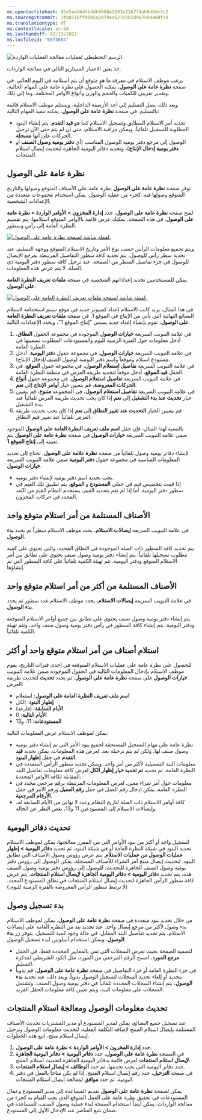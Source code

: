 ```yaml
---
ms.openlocfilehash: 95e5add4dfb2db9988a5693e116774a69d8dc5c2
ms.sourcegitcommit: 3f08118ff49b5a2079aa627c8b1d967564a68fc9
ms.translationtype: HT
ms.contentlocale: ar-SA
ms.lasthandoff: 02/13/2021
ms.locfileid: "6073694"
---
```

![الرسم التخطيطي لعمليات معالجة العمليات الواردة.](../media/inbound-operations.png)

خذ بعين الاعتبار السيناريو التالي في معالجة الواردات.

يرغب موظف الاستلام في معرفة ما هو متوقع أن يتم استلامه في اليوم الحالي. في صفحة **نظرة عامة على الوصول**، يمكنه الحصول على نظرة عامة على المهام الحالية، وتقدير تقريبي للكميات والحجم والوزن وأنواع الأوامر المختلفة، وما إلى ذلك. 

وبعد ذلك، يصل التسليم إلى أحد الأرصفة الداخلية، ويستلم موظف الاستلام قائمة بالتسليم. في صفحة **نظرة عامة على الوصول**، يمكنه تنفيذ المهام التالية:

- تحديد أمر الاستلام المطابق وتسجيل الاستلام كما هو **قيد التقدم**. يتم إنشاء البنود المطلوبة للتسجيل تلقائياً، ويمكن مراقبة الاستلام، حتى إن لم يتم حتى الآن ترحيل الحركات على أنها **مسجلة**.
- الوصول إلى مرجع دفتر يومية الوصول المناسب (أي **دفتر يومية وصول الصنف** أو **دفتر يومية إدخال الإنتاج**)، وتحديد دفاتر اليومية الجاهزة لتحديث إيصال استلام المنتجات.

## <a name="arrival-overview-page"></a>نظرة عامة على الوصول 

توفر صفحة **نظرة عامة على الوصول** نظرة عامة على الأصناف المتوقع وصولها والتاريخ المتوقع وصولها فيه. كجزء من عملية الوصول، يمكن استخدام مجموعات متعددة من الإعدادات الشخصية.

لفتح صفحة **نظرة عامة على الوصول**، حدد **إدارة المخزون > الأوامر الواردة > نظرة عامة على الوصول**. في هذه الصفحة، يمكنك عرض قائمة بالأوامر المتوقع استلامها. يتم تقسيم النظرة العامة إلى رأس وسطور. 
 
[![لقطة شاشة لصفحة نظرة عامة على الوصول.](../media/arrival-overview.png)](../media/arrival-overview.png#lightbox)

ويتم تجميع معلومات الرأس حسب نوع الأمر وتاريخ الاستلام المتوقع ووجهة التسليم. عند تحديد سطر رأس للوصول، يتم تحديد كافة سطور التفاصيل المرتبطة بمرجع الإيصال للوصول في جزء تفاصيل السطر من الصفحة. عند ترحيل كافة سطور دفتر اليومية ذي الصلة، لا يتم عرض هذه المعلومات.

يمكن للمستخدمين تحديد إعداداتهم الشخصية في صفحة **ملفات تعريف النظرة العامة على الوصول**.
 
[![لقطة شاشة لصفحة ملفات تعريف النظرة العامة على الوصول.](../media/arrival-overview-profile.png)](../media/arrival-overview-profile.png#lightbox)

في هذا المثال، يريد كاتب الاستلام إعداد كمبيوتر جديد في موقع سيتم استخدامه لاستلام البضائع النهائية التي تأتي من الإنتاج في الموقع 1. في صفحة **ملفات تعريف النظرة العامة على الوصول**، تقوم بإنشاء إعداد جديد يسمي "إنتاج الموقع 1"، ويحدد الإعدادات التالية.

1.  في علامة التبويب السريعة **خيارات الوصول** الموجودة في مجموعة الحقول **النطاق**، أدخل معلومات حول الفترة الزمنية لليوم والمستودعات المطلوب تضمينها في النظرة العامة.
2.  في علامة التبويب السريعة **خيارات الوصول**، في مجموعة حقول **دفتر اليومية**، أدخل مستودع استلام وموقعاً واسم دفتر اليومية (وصول الصنف/إدخال الإنتاج).
3.  في علامة التبويب السريعة **تفاصيل استعلام الوصول**، في مجموعة حقول **الموقع**، في الحقل **قيد الموقع**، أدخل موقعاً لتحديد طريقة العرض في منطقة النظرة العامة.
4.  في علامة التبويب السريعة **تفاصيل استعلام الوصول**، في مجموعة حقول **أنواع الحركات المعروضة**، قم بتعيين خيار **أوامر الإنتاج** إلى **نعم**.
5.  في علامة التبويب السريعة **تفاصيل استعلام الوصول**، في المجموعة **متنوع**، قم بتعيين خيار **تحديث عند بدء التشغيل** إلى **نعم** إذا كان يجب تحديث طريقة العرض تلقائياً عند بدء التشغيل. 
6.  قم بتعيين الخيار **التحديث عند تغيير النطاق** إلى **نعم** إذا كان يجب تحديث طريقة العرض تلقائياً عند تغيير قيم النطاق.


بالنسبة لهذا المثال، فإن حقل **اسم ملف تعريف النظرة العامة على الوصول** الموجود ضمن علامة التبويب السريعة **خيارات الوصول** في صفحة **نظرة عامة على الوصول** يتم تعيينه إلى **إنتاج الموقع 1**.

لإنشاء دفاتر يومية وصول تلقائياً من صفحة **نظرة علامة على الوصول**، تحتاج إلى تحديد المعلومات المناسبة في مجموعة حقول **دفتر اليومية** ضمن علامة التبويب السريعة **خيارات الوصول**.

- يجب تحديد اسم دفتر يومية لإنشاء دفتر يومية.
- إذا قمت بتخصيص قيم في حقلي **المستودع** و **الموقع**، يتم تطبيق تلك القيم في سطور دفتر اليومية. أما إذا لم تقم بتحديد القيم، يستخدم النظام القيم من البُعد المحدد في حركات المخزون.

## <a name="items-that-are-received-from-one-expected-receipt-order"></a>الأصناف المستلمة من أمر استلام متوقع واحد 

في علامة التبويب السريعة **إيصالات الاستلام**، يحدد موظف الاستلام سطراً ثم يحدد **بدء الوصول**. 

يتم تحديد كافة السطور ذات الصلة الموجودة في النطاق المحدد، والتي تحتوي على كمية مطلوب تسجيلها تلقائياً. يتم إنشاء دفتر يومية وصول صنف يحتوي على تطابق بين أمر الاستلام المتوقع ودفتر اليومية. تتم تهيئة الكمية تلقائياً على كافة السطور التي تم إنشاؤها.

## <a name="items-that-are-received-from-more-than-one-expected-receipt-order"></a>الأصناف المستلمة من أكثر من أمر استلام متوقع واحد 

في علامة التبويب السريعة **إيصالات الاستلام**، يحدد موظف الاستلام عدد سطور ثم يحدد **بدء الوصول**. 

يتم إنشاء دفتر يومية وصول صنف يحتوي على تطابق بين جميع أوامر الاستلام المتوقعة ودفتر اليومية. يتم إنشاء كافة السطور في رأس دفتر يومية وصول صنف واحد، وتتم تهيئة الكمية تلقائياً.

## <a name="receive-items-from-one-or-more-expected-receipt-orders"></a>استلام أصناف من أمر استلام متوقع واحد أو أكثر 

للحصول على نظرة عامة على عمليات الاستلام المتوقعة في إحدى فترات التاريخ، يقوم موظف الاستلام بإدخال المعلومات التالية في الحقول الموجودة ضمن علامة التبويب **خيارات الوصول** على صفحة **نظرة عامة على الوصول**، ثم يحدد **تحديث** لتحديث طريقة العرض:

- **اسم ملف تعريف النظرة العامة على الوصول**: استعلام
- **إظهار البنود**: الكل
- **الأيام السابقة**: (فارغة)
- **الأيام التالية**: 0
- **المستودعات**: 11، و13


يمكن لموظف الاستلام عرض المعلومات التالية:

- نظرة عامة على مهام التسجيل المستحقة لجميع بنود الأمر التي تم إنشاء دفتر يومية وصول صنف لها، ولكن لم يتم ترحيله بعد. لعرض هذه المعلومات، يمكن تحديد **قيد التقدم** في حقل **إظهار البنود**.
- معلومات البند التفصيلية لأكثر من أمر واحد. ويمكن تحديد سطور الرأس المتعددة في النظرة العامة، ثم تحديد **تم تحديد خيار إظهار الكل** لعرض كافة معلومات تفاصيل البند المقابلة لكافة الأوامر المحددة.
- معلومات حول أمر شراء معين. لعرض المعلومات المرتبطة برقم مرجعي محدد في النظرة العامة، يمكن إدخال رقم العمل في حقل **رقم العميل** ورقم الأمر في حقل **الأرقام المرجعية**.
- كافة أوامر الاستلام ذات الصلة لتاريخ النظام وعدد لا نهائي من الأيام السابقة له، وإيصالات الاستلام إلى المستودعين 11 و13، بغض النظر عن الحالة.

## <a name="update-journals"></a>تحديث دفاتر اليومية 

لتسجيل واحد أو أكثر من بنود الأوامر التي من المقرر معالجتها، يمكن لموظف الاستلام تحديد البنود في شبكة النظرة العامة أو في شبكة البنود، ثم تحديد **دفاتر اليومية > إظهار عمليات الوصول من عمليات الاستلام**. يتم عرض رؤوس وصول الأصناف التي تطابق البنود. لتحديث إيصال منتج أمر الشراء للأصناف المسجلة، يمكن الوصول إلى رؤوس دفتر يومية وصول الصنف الجاهزة للتحديث. للوصول إلى رؤوس دفتر يومية وصول الصنف هذه، يتم تحديد **دفاتر اليومية > دفاتر اليومية الجاهزة لإيصال استلام المنتجات**. يتم عرض كافة سطور الرأس الجاهزة لتحديث إيصال استلام المنتجات في نطاق المستودع المحدد. (لا ترتبط سطور الرأس المعروضة بالفترة الزمنية لليوم.)

## <a name="start-an-arrival-registration"></a>بدء تسجيل وصول 

من خلال تحديد بنود متعددة في صفحة **نظرة عامة على الوصول**، يمكن لموظف الاستلام بدء وصول لأكثر من مرجع إيصال واحد. عند تحديد بند من النظرة العامة على إيصالات الاستلام، يتم تحديد تفاصيل البند المقابل. في حالة وجود كمية للتسجيل، يتوفر زر **بدء الوصول**. ويمكن استخدام أسلوبين لبدء تسجيل الوصول:

- لتصفية الصفحة بحيث تعرض السجلات التي تفي بالمعايير المحددة فقط، في الحقل **مرجع المورد**، امسح الرقم المرجعي من المورد، مثل الكود الشريطي لمذكرة التسليم.
- في جزء النظرة العامة أو جزء التفاصيل في صفحة **نظرة عامة على الوصول**، قم يدوياً بتحديد أو إلغاء تحديد السجلات لتسجيل الوصول يدوياً. وبعد ذلك، عند تحديد **بدء الوصول**، يتم إنشاء السجلات المحددة تلقائياً في دفتر يومية وصول الصنف. وتشتمل السجلات على معلومات البند، ويتم تعيين كافة معلومات الحقل الفريد.

## <a name="update-arrival-information-and-process-a-product-receipt"></a>تحديث معلومات الوصول ومعالجة استلام المنتجات 

عند تسجيل جميع البضائع، يمكن لمدير المستودع أو مدير المشتريات تحديث الأصناف المستلمة بإيصال استلام المنتج لإضافة التكلفة الفعلية. لتحديث معلومات الوصول وترحيل إيصال استلام منتج، اتبع هذه الخطوات.

1.  حدد **إدارة المخزون > الأوامر الواردة > نظرة عامة على الوصول**.
2.  في الصفحة **نظرة عامة على الوصول**، حدد **دفاتر اليومية > دفاتر اليومية الجاهزة لإيصال استلام المنتجات** لعرض قائمة بدفاتر اليومية الجاهزة لتحديث استلام المنتج.
3.  حدد دفاتر اليومية التي يجب تحديثها، ثم حدد **الوظائف > إيصال استلام المنتجات**.
4.  في صفحة **الترحيل**، حدد رقم إيصال استلام المنتج، إذا لم يكن متاحاً بالفعل في دفتر اليومية، ثم حدد **موافق** لمعالجة إيصال استلام المنتجات.

يمكن لصفحة **نظرة عامة على الوصول** تقديم المساعدة إلى مدير المستودع وعمال المستودعات في تحقيق نظرة عامة على العمل المتوقع الذي يجب القيام به كجزء من معالجة الواردات. يمكن أيضاً استخدام الصفحة لبدء عملية وصول الصنف، للمساعدة في ضمان تتبع العناصر عند الإدخال الأول إلى المستودع.

